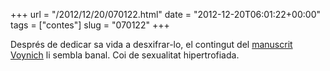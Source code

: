 +++
url = "/2012/12/20/070122.html"
date = "2012-12-20T06:01:22+00:00"
tags = ["contes"]
slug = "070122"
+++

Després de dedicar sa vida a desxifrar-lo, el contingut del [manuscrit Voynich](http://en.wikipedia.org/wiki/Voynich_manuscript) li sembla banal. Coi de sexualitat hipertrofiada.
